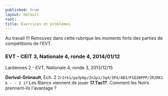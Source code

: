 ```yaml
---
published: true
layout: default
root: .
title: Exercices et problèmes
---
```


Au travail !!! Retrouvez dans cette rubrique les moments forts des parties de compétitions de l'EVT.

### EVT - CEIT 3, Nationale 4, ronde 4, 2014/01/12 ###

Lardennes 2 - EVT, Nationale 4, ronde 3, 2013/12/15

**Dorival-Grimault**, Ech. 2
`2r2rk1/pp3pbp/2n3p1/3q4/3P4/4B3/P1Q1NPPP/2R2RK1 b - - 2 17`
Les Blancs viennent de jouer **17.Tac1?**. Comment les Noirs prennent-ils l'avantage ?
